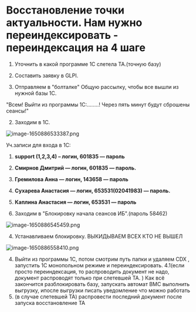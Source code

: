 # Восстановление точки актуальности. Нам нужно переиндексировать - переиндексация на 4 шаге

1. Уточнить в какой программе 1С слетела ТА.(точную базу)

2. Составить заявку в GLPI.

3. Отправляем в "болталке" Общую рассылку, чтобы все вышли из нужной базы 1С.

"Всем! Выйти из программы 1С:........! Через пять минут будут сброшены сеансы!"  

2. Заходим в 1С.

![image-1650886533387.png](http://wiki.44it.ru/uploads/images/gallery/2022-04/scaled-1680-/image-1650886533387.png)

Уч.записи для входа в 1С:

1. **support (1,2,3,4) – логин, 601835 — пароль**
2. **Смирнов Дмитрий — логин, 601835 — пароль.**
3. **Гремилова Анна — логин, 143658 — пароль**
4. **Сухарева Анастасия — логин, 653531(02041983) — пароль.**
5. **Каплина Анастасия — логин, 653531 — пароль**

3. Заходим в "Блокировку начала сеансов ИБ".(пароль 58462)

![image-1650886545459.png](http://wiki.44it.ru/uploads/images/gallery/2022-04/scaled-1680-/image-1650886545459.png)

4. Устанавливаем блокировку. ВЫКИДЫВАЕМ ВСЕХ КТО НЕ ВЫШЕЛ

![image-1650886558410.png](http://wiki.44it.ru/uploads/images/gallery/2022-04/scaled-1680-/image-1650886558410.png)

4. Выйти из программы 1С, потом смотрим путь папки и удаляем CDX , запустить 1C монопольном режиме и переиндексировать.
  4.1(если просто переиндексация, то распроводить документ не надо, документ распроводят только при  слетевшей ТА. )
  Как всё закончится разблокировать базу, запускать автомат ВМС выполнить выгрузку, ипосле выгрузки писать уведомление что можно работать
  5.  (в случае слетевшей ТА) распровести последний документ после запуска восстановление ТА
   
